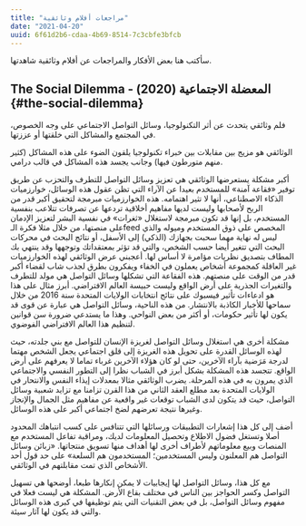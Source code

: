 ```yaml
---
title: "مراجعات أفلام وثائقية"
date: "2021-04-20"
uuid: 6f61d2b6-cdaa-4b69-8514-7c3cbfe3bfcb
---
```


سأكتب هنا بعض الأفكار والمراجعات عن أفلام وثائقية شاهدتها.

## The Social Dilemma - المعضلة الاجتماعية (2020) {#the-social-dilemma}

فلم وثائقي يتحدث عن أثر التكنولوجيا، وسائل التواصل الاجتماعي على وجه الخصوص، في المجتمع
والمشاكل التي خلقتها أو عززتها.

الوثائقي هو مزيج بين مقابلات بين خبراء تكنولوجيا يلقون الضوء على هذه المشاكل (كثير منهم متورطون فيها)
وجانب يجسد هذه المشاكل في قالب درامي.

أكبر مشكلة يستعرضها الوثائقي هي تعزيز وسائل التواصل للتطرف والتحزب عن طريق توفير «فقاعة آمنة» للمستخدم
بعيدا عن الآراء التي تظن عقول هذه الوسائل، خوارزميات الذكاء الاصطناعي، أنها لا تثير اهتمامه.
هذه الخوارزميات مبرمجة لتحقيق أكبر قدر من الربح لأصحابها وليست لديها مفاهيم أخلاقية
تردعها عن تصرفات تتلاعب بنفسية المستخدم، بل إنها قد تكون مبرمجة لاستغلال «ثغرات»
في نفسية البشر لتعزيز الإدمان على منصتها، من خلال مثلا فكرة الـfeed المخصص على ذوق المستخدم
وميوله والذي ليس له نهاية مهما سحبت بجهازك (الذكي) إلى الأسفل،
أو نتائج البحث في محركات البحث التي تتغير أيضا حسب الشخص، والتي قد تؤثر بمعتقداتك وتوجهها
وقد ينتهي بك المطاف بتصديق نظريات مؤامرة لا أساس لها.
أعجبني عرض الوثائقي لهذه الخوارزميات غير العاقلة كمجموعة أشخاص يعملون في الخفاء
ويفكرون بطرق لجذب شاب لقضاء أكبر قدر من الوقت على منصتهم.
هذه الفقاعة التي تشكلها وسائل التواصل هي مولد للتطرف والتغيرات الجذرية على أرض الواقع وليست حبيسة العالم الافتراضي.
أبرز مثال على هذا هو ادعاءات تأثير فيسبوك على نتائج انتخابات الولايات المتحدة سنة 2016
من خلال سماحها للأخبار الكاذبة بالانتشار.
من هذه الناحية، وسائل التواصل هي عبارة عن قوى قد يكون لها تأثير حكومات،
أو أكثر من بعض النواحي. وهذا ما يستدعي ضرورة سن قوانين لتنظيم هذا العالم
الافتراضي الفوضوي.

مشكلة أخرى هي استغلال وسائل التواصل لغريزة الإنسان للتواصل مع بني جلدته،
حيث لهذه الوسائل القدرة على تحويل هذه الغريزة إلى قلق اجتماعي يجعل الشخص مهتما
لدرجة مَرَضية بآراء الآخرين، حتى لو كان هؤلاء الآخرين غرباء تماما لا يعرفهم على أرض الواقع.
تتجسد هذه المشكلة بشكل أبرز في الشباب نظرا إلى التطور النفسي والاجتماعي الذي يمرون به في هذه المرحلة.
يضرب الوثائقي مثالا بمعدلات إيذاء النفس والانتحار في الولايات المتحدة بعد مطلع العقد الثاني من هذا القرن
تزامنا مع تزايد شعبية وسائل التواصل، حيث قد يتكون لدى الشباب توقعات غير واقعية
عن مفاهيم مثل الجمال والإنجاز وغيرها نتيجة تعرضهم لضخ اجتماعي أكبر على هذه الوسائل.

أضف إلى كل هذا إشعارات التطبيقات ورسائلها التي تتنافس على كسب انتباهك المحدود أصلا
وتستغل فضول الاطلاع وتحصيل المعلومات لديك، ومراقبة تفاعل المستخدم مع المنصات
وبيع معلوماتهم لأطراف أخرى لها أهداف منها تسويق منتجاتها.
«زبائن وسائل التواصل هم المعلنون وليس المستخدمين؛ المستخدمون هم السلعة»
على حد قول أحد الأشخاص الذي تمت مقابلتهم في الوثائقي.

مع كل هذا، وسائل التواصل لها إيجابيات لا يمكن إنكارها طبعا، أوضحها هي تسهيل التواصل
وكسر الحواجز بين الناس في مختلف بقاع الأرض. المشكلة هي ليست فعلا في مفهوم وسائل التواصل،
بل في بعض التقنيات التي يتم توظيفها في كبرى هذه الوسائل والتي قد يكون لها آثار سيئة.
